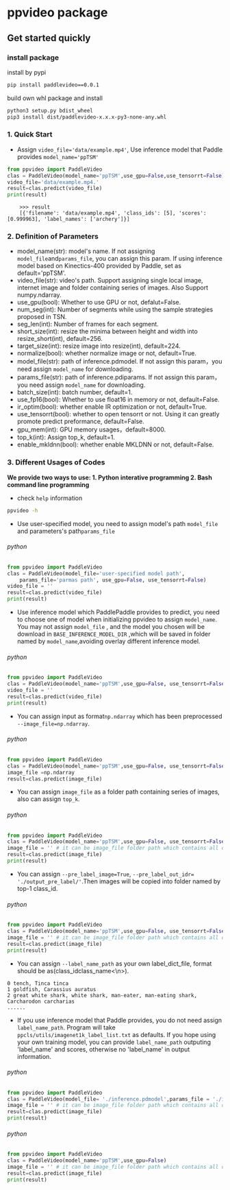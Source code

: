 # ppvideo package

## Get started quickly

### install package

install by pypi
```bash
pip install paddlevideo==0.0.1
```

build own whl package and install
```bash
python3 setup.py bdist_wheel
pip3 install dist/paddlevideo-x.x.x-py3-none-any.whl
```

### 1. Quick Start

* Assign `video_file='data/example.mp4'`, Use inference model that Paddle provides `model_name='ppTSM'`


```python
from ppvideo import PaddleVideo
clas = PaddleVideo(model_name='ppTSM',use_gpu=False,use_tensorrt=False)
video_file='data/example.mp4.'
result=clas.predict(video_file)
print(result)
```

```
    >>> result
    [{'filename': 'data/example.mp4', 'class_ids': [5], 'scores': [0.999963], 'label_names': ['archery']}]
```

### 2. Definition of Parameters
* model_name(str): model's name. If not assigning `model_file`and`params_file`, you can assign this param. If using inference model based on Kinectics-400 provided by Paddle, set as default='ppTSM'.
* video_file(str): video's path. Support assigning single local image, internet image and folder containing series of images. Also Support numpy.ndarray.
* use_gpu(bool): Whether to use GPU or not, defalut=False.
* num_seg(int): Number of segments while using the sample strategies proposed in TSN.
* seg_len(int): Number of frames for each segment.
* short_size(int): resize the minima between height and width into resize_short(int), default=256.
* target_size(int): resize image into resize(int), default=224.
* normalize(bool): whether normalize image or not, default=True.
* model_file(str): path of inference.pdmodel. If not assign this param，you need assign `model_name` for downloading.
* params_file(str): path of inference.pdiparams. If not assign this param，you need assign `model_name` for downloading.
* batch_size(int): batch number, default=1.
* use_fp16(bool): Whether to use float16 in memory or not, default=False.
* ir_optim(bool): whether enable IR optimization or not, default=True.
* use_tensorrt(bool): whether to open tensorrt or not. Using it can greatly promote predict preformance, default=False.
* gpu_mem(int): GPU memory usages，default=8000.
* top_k(int): Assign top_k, default=1.
* enable_mkldnn(bool): whether enable MKLDNN or not, default=False.


### 3. Different Usages of Codes

**We provide two ways to use: 1. Python interative programming 2. Bash command line programming**

* check `help` information
```bash
ppvideo -h
```

* Use user-specified model, you need to assign model's path `model_file` and parameters's path`params_file`

###### python
```python
from ppvideo import PaddleVideo
clas = PaddleVideo(model_file='user-specified model path',
    params_file='parmas path', use_gpu=False, use_tensorrt=False)
video_file = ''
result=clas.predict(video_file)
print(result)
```

* Use inference model which PaddlePaddle provides to predict, you need to choose one of model when initializing ppvideo to assign `model_name`. You may not assign `model_file` , and the model you chosen will be download in `BASE_INFERENCE_MODEL_DIR` ,which will be saved in folder named by `model_name`,avoiding overlay different inference model.

###### python
```python
from ppvideo import PaddleVideo
clas = PaddleVideo(model_name='ppTSM',use_gpu=False, use_tensorrt=False)
video_file = ''
result=clas.predict(video_file)
print(result)
```

* You can assign input as format`np.ndarray` which has been preprocessed `--image_file=np.ndarray`.

###### python
```python
from ppvideo import PaddleVideo
clas = PaddleVideo(model_name='ppTSM',use_gpu=False, use_tensorrt=False)
image_file =np.ndarray
result=clas.predict(image_file)
```

* You can assign `image_file` as a folder path containing series of images, also can assign `top_k`.

###### python
```python
from ppvideo import PaddleVideo
clas = PaddleVideo(model_name='ppTSM',use_gpu=False, use_tensorrt=False,top_k=5)
image_file = '' # it can be image_file folder path which contains all of images you want to predict.
result=clas.predict(image_file)
print(result)
```

* You can assign `--pre_label_image=True`, `--pre_label_out_idr= './output_pre_label/'`.Then images will be copied into folder named by top-1 class_id.

###### python
```python
from ppvideo import PaddleVideo
clas = PaddleVideo(model_name='ppTSM',use_gpu=False, use_tensorrt=False,top_k=5, pre_label_image=True,pre_label_out_idr='./output_pre_label/')
image_file = '' # it can be image_file folder path which contains all of images you want to predict.
result=clas.predict(image_file)
print(result)
```

* You can assign `--label_name_path` as your own label_dict_file, format should be as(class_id<space>class_name<\n>).

```
0 tench, Tinca tinca
1 goldfish, Carassius auratus
2 great white shark, white shark, man-eater, man-eating shark, Carcharodon carcharias
......
```

* If you use inference model that Paddle provides, you do not need assign `label_name_path`. Program will take `ppcls/utils/imagenet1k_label_list.txt` as defaults. If you hope using your own training model, you can provide `label_name_path` outputing 'label_name' and scores, otherwise no 'label_name' in output information.

###### python
```python
from ppvideo import PaddleVideo
clas = PaddleVideo(model_file= './inference.pdmodel',params_file = './inference.pdiparams',label_name_path='./ppcls/utils/imagenet1k_label_list.txt',use_gpu=False)
image_file = '' # it can be image_file folder path which contains all of images you want to predict.
result=clas.predict(image_file)
print(result)
```

###### python
```python
from ppvideo import PaddleVideo
clas = PaddleVideo(model_name='ppTSM',use_gpu=False)
image_file = '' # it can be image_file folder path which contains all of images you want to predict.
result=clas.predict(image_file)
print(result)
```
